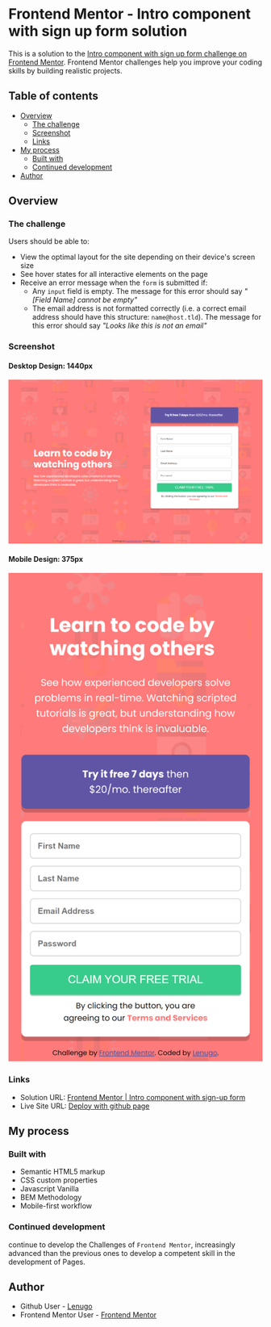 # Frontend Mentor - Intro component with sign up form solution

This is a solution to the [Intro component with sign up form challenge on Frontend Mentor](https://www.frontendmentor.io/challenges/intro-component-with-signup-form-5cf91bd49edda32581d28fd1). Frontend Mentor challenges help you improve your coding skills by building realistic projects.

## Table of contents

-   [Overview](#overview)
    -   [The challenge](#the-challenge)
    -   [Screenshot](#screenshot)
    -   [Links](#links)
-   [My process](#my-process)
    -   [Built with](#built-with)
    -   [Continued development](#continued-development)
-   [Author](#author)

## Overview

### The challenge

Users should be able to:

-   View the optimal layout for the site depending on their device's screen size
-   See hover states for all interactive elements on the page
-   Receive an error message when the `form` is submitted if:
    -   Any `input` field is empty. The message for this error should say _"[Field Name] cannot be empty"_
    -   The email address is not formatted correctly (i.e. a correct email address should have this structure: `name@host.tld`). The message for this error should say _"Looks like this is not an email"_

### Screenshot

#### Desktop Design: 1440px

<img src="./public/images/desktop-screen.png" />

#### Mobile Design: 375px

<img src="./public/images/mobile-screen.png" />

### Links

-   Solution URL: [Frontend Mentor | Intro component with sign-up form](https://www.frontendmentor.io/solutions/responsive-intro-component-workflow-mobile-first-using-flexbox-48ZK-vQ1Z)
-   Live Site URL: [Deploy with github page](https://lenugo.github.io/intro_component_signup/)

## My process

### Built with

-   Semantic HTML5 markup
-   CSS custom properties
-   Javascript Vanilla
-   BEM Methodology
-   Mobile-first workflow

### Continued development

continue to develop the Challenges of `Frontend Mentor`, increasingly advanced than the previous ones to develop a competent skill in the development of Pages.

## Author

-   Github User - [Lenugo](https://www.github.com/Lenugo)
-   Frontend Mentor User - [Frontend Mentor](https://www.frontendmentor.io/profile/L24N97)
